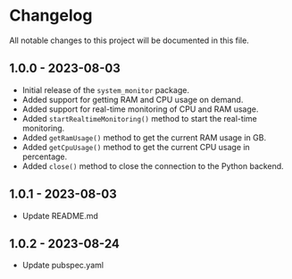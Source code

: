 # Changelog

All notable changes to this project will be documented in this file.

## 1.0.0 - 2023-08-03

- Initial release of the `system_monitor` package.
- Added support for getting RAM and CPU usage on demand.
- Added support for real-time monitoring of CPU and RAM usage.
- Added `startRealtimeMonitoring()` method to start the real-time monitoring.
- Added `getRamUsage()` method to get the current RAM usage in GB.
- Added `getCpuUsage()` method to get the current CPU usage in percentage.
- Added `close()` method to close the connection to the Python backend.

## 1.0.1 - 2023-08-03

- Update README.md

## 1.0.2 - 2023-08-24

- Update pubspec.yaml
